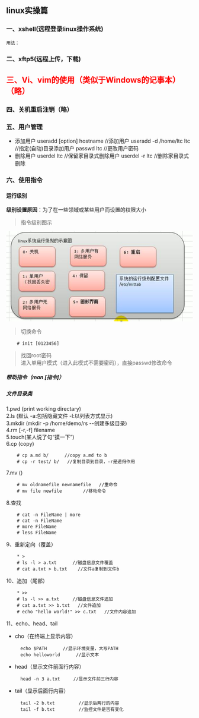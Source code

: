## linux实操篇
### 一、xshell(远程登录linux操作系统)
    用法：
### 二、xftp5(远程上传，下载)
### <h2 style="color:red">三、Vi、vim的使用（类似于Windows的记事本）（略）<br>
### 四、关机重启注销（略）</h2>
### 五、用户管理
- 添加用户
        useradd [option] hostname     //添加用户
        useradd -d /home/ltc ltc      //指定(自动)目录添加用户
        passwd ltc                    //更改用户密码
- 删除用户
        userdel ltc                   //保留家目录式删除用户
        userdel -r ltc                //删除家目录式删除
        
### 六、使用指令
#### 运行级别
<b>级别设置原因</b>：为了在一些领域或某些用户而设置的权限大小

> 指令级别图示

![](jibie.jpg)
> 切换命令

        # init [0123456]
> 找回root密码<br>
> 进入单用户模式（进入此模式不需要密码），直接passwd修改命令

##### 帮助指令（man [指令]）
##### 文件目录类
1.pwd (print working directary)<br>
2.ls (默认 -a:包括隐藏文件  -l:以列表方式显示)<br>
3.mkdir  (mkdir -p /home/demo/rs     --创建多级目录)  <br>
4.rm [-r,-f] filename <br>
5.touch(某人说了句“摸一下”) <br>
6.cp (copy)<br>

        # cp a.md b/      //copy a.md to b
        # cp -r test/ b/   //复制目录到目录，-r是递归作用

7.mv ()<br>

        # mv oldnamefile newnamefile   //重命令
        # mv file newfile        //移动命令

8.查找<br>

        # cat -n FileName | more
        # cat -n FileName
        # more FileName
        # less FileName

9、重新定向（覆盖） 

        * >
        # ls -l > a.txt      //磁盘信息文件覆盖
        # cat a.txt > b.txt    //文件a复制到文件b 

10、追加（尾部）

        * >>
        # ls -l >> a.txt     //磁盘信息文件追加
        # cat a.txt >> b.txt   //文件追加
        # echo "hello world!" >> c.txt   //文件内容追加

11、echo、head、tail
- cho（在终端上显示内容）

        echo $PATH      //显示环境变量，大写PATH
        echo helloworld      //显示文本


- head（显示文件前面行内容）

        head -n 3 a.txt     //显示文件前三行内容

- tail（显示后面行内容）

        tail -2 b.txt         //显示后两行的内容
        tail -f b.txt         //监控文件是否有变化

